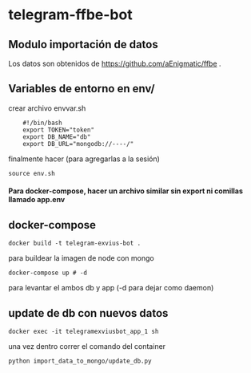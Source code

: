 # telegram-ffbe-bot

## Modulo importación de datos

Los datos son obtenidos de https://github.com/aEnigmatic/ffbe . 

## Variables de entorno en env/

crear archivo envvar.sh 

        #!/bin/bash
        export TOKEN="token"
        export DB_NAME="db"
        export DB_URL="mongodb://----/"

finalmente hacer (para agregarlas a la sesión)
    
    source env.sh 

#### Para docker-compose, hacer un archivo similar sin export ni comillas llamado app.env

## docker-compose

    docker build -t telegram-exvius-bot .

para buildear la imagen de node con mongo

    docker-compose up # -d

para levantar el ambos db y app (-d para dejar como daemon)

## update de db con nuevos datos

    docker exec -it telegramexviusbot_app_1 sh

una vez dentro correr el comando del container

    python import_data_to_mongo/update_db.py
